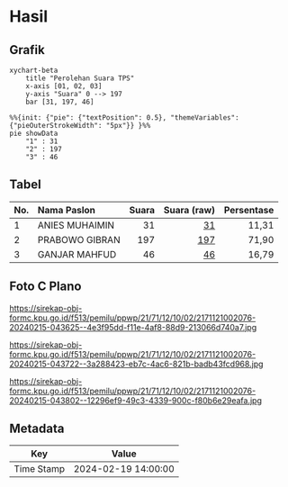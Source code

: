 # Hasil

## Grafik

```mermaid
xychart-beta
    title "Perolehan Suara TPS"
    x-axis [01, 02, 03]
    y-axis "Suara" 0 --> 197
    bar [31, 197, 46]
```

```mermaid
%%{init: {"pie": {"textPosition": 0.5}, "themeVariables": {"pieOuterStrokeWidth": "5px"}} }%%
pie showData
    "1" : 31
    "2" : 197
    "3" : 46
```

## Tabel

| No. | Nama Paslon    | Suara | Suara (raw) | Persentase |
|:--- |:-------------- | -----:| -----------:| ----------:|
| 1   | ANIES MUHAIMIN | 31    | [31][p-1]   | 11,31      |
| 2   | PRABOWO GIBRAN | 197   | [197][p-2]  | 71,90      |
| 3   | GANJAR MAHFUD  | 46    | [46][p-3]   | 16,79      |


[p-1]: https://github.com/gigit-pemilu/pemilu-2024-21-kepulauan-riau/blob/main/pilpres/hitung-suara/sub/21-kepulauan-riau/sub/71-kota-batam/sub/12-batu-aji/sub/1002-buliang/sub/076-tps/sub/paslon-1.txt
[p-2]: https://github.com/gigit-pemilu/pemilu-2024-21-kepulauan-riau/blob/main/pilpres/hitung-suara/sub/21-kepulauan-riau/sub/71-kota-batam/sub/12-batu-aji/sub/1002-buliang/sub/076-tps/sub/paslon-2.txt
[p-3]: https://github.com/gigit-pemilu/pemilu-2024-21-kepulauan-riau/blob/main/pilpres/hitung-suara/sub/21-kepulauan-riau/sub/71-kota-batam/sub/12-batu-aji/sub/1002-buliang/sub/076-tps/sub/paslon-3.txt

## Foto C Plano

https://sirekap-obj-formc.kpu.go.id/f513/pemilu/ppwp/21/71/12/10/02/2171121002076-20240215-043625--4e3f95dd-f11e-4af8-88d9-213066d740a7.jpg

https://sirekap-obj-formc.kpu.go.id/f513/pemilu/ppwp/21/71/12/10/02/2171121002076-20240215-043722--3a288423-eb7c-4ac6-821b-badb43fcd968.jpg

https://sirekap-obj-formc.kpu.go.id/f513/pemilu/ppwp/21/71/12/10/02/2171121002076-20240215-043802--12296ef9-49c3-4339-900c-f80b6e29eafa.jpg


## Metadata

| Key        | Value               |
| ---------- | ------------------- |
| Time Stamp | 2024-02-19 14:00:00 |



